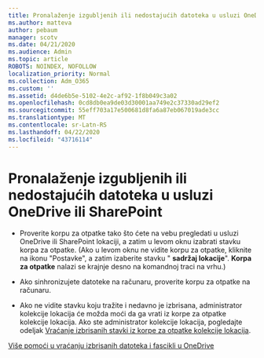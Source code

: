 ```yaml
---
title: Pronalaženje izgubljenih ili nedostajućih datoteka u usluzi OneDrive ili SharePoint
ms.author: matteva
author: pebaum
manager: scotv
ms.date: 04/21/2020
ms.audience: Admin
ms.topic: article
ROBOTS: NOINDEX, NOFOLLOW
localization_priority: Normal
ms.collection: Adm_O365
ms.custom: ''
ms.assetid: d4de6b5e-5102-4e2c-af92-1f8b049c3a02
ms.openlocfilehash: 0cd8db0ea9de03d30001aa749e2c37330ad29ef2
ms.sourcegitcommit: 55eff703a17e500681d8fa6a87eb067019ade3cc
ms.translationtype: MT
ms.contentlocale: sr-Latn-RS
ms.lasthandoff: 04/22/2020
ms.locfileid: "43716114"
---
```

# <a name="find-lost-or-missing-files-in-onedrive-or-sharepoint"></a>Pronalaženje izgubljenih ili nedostajućih datoteka u usluzi OneDrive ili SharePoint

- Proverite korpu za otpatke tako što ćete na vebu pregledati u usluzi OneDrive ili SharePoint lokaciji, a zatim u levom oknu izabrati stavku korpa za otpatke. (Ako u levom oknu ne vidite korpu za otpatke, kliknite na ikonu "Postavke", a zatim izaberite stavku " **sadržaj lokacije**". **Korpa za otpatke** nalazi se krajnje desno na komandnoj traci na vrhu.) 
    
- Ako sinhronizujete datoteke na računaru, proverite korpu za otpatke na računaru. 
    
- Ako ne vidite stavku koju tražite i nedavno je izbrisana, administrator kolekcije lokacija će možda moći da ga vrati iz korpe za otpatke kolekcije lokacija. Ako ste administrator kolekcije lokacija, pogledajte odeljak [Vraćanje izbrisanih stavki iz korpe za otpatke kolekcije lokacija](https://go.microsoft.com/fwlink/?linkid=866439).
    
[Više pomoći u vraćanju izbrisanih datoteka i fascikli u OneDrive](https://go.microsoft.com/fwlink/?linkid=872872)
  


